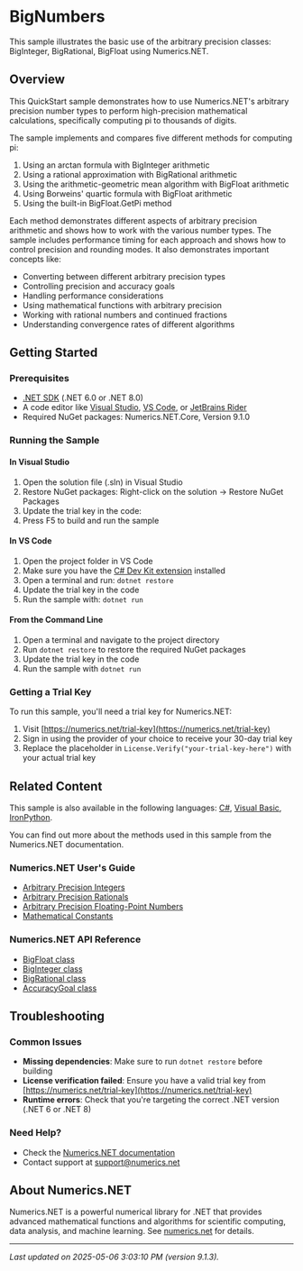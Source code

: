 # BigNumbers

This sample illustrates the basic use of the arbitrary precision classes: BigInteger, BigRational, BigFloat using Numerics.NET.

## Overview

This QuickStart sample demonstrates how to use Numerics.NET's arbitrary precision number types to 
perform high-precision mathematical calculations, specifically computing pi to thousands of digits.

The sample implements and compares five different methods for computing pi:

1. Using an arctan formula with BigInteger arithmetic
2. Using a rational approximation with BigRational arithmetic 
3. Using the arithmetic-geometric mean algorithm with BigFloat arithmetic
4. Using Borweins' quartic formula with BigFloat arithmetic
5. Using the built-in BigFloat.GetPi method

Each method demonstrates different aspects of arbitrary precision arithmetic and shows how to work
with the various number types. The sample includes performance timing for each approach and shows
how to control precision and rounding modes. It also demonstrates important concepts like:

- Converting between different arbitrary precision types
- Controlling precision and accuracy goals
- Handling performance considerations
- Using mathematical functions with arbitrary precision
- Working with rational numbers and continued fractions
- Understanding convergence rates of different algorithms


## Getting Started

### Prerequisites

- [.NET SDK](https://dotnet.microsoft.com/download) (.NET 6.0 or .NET 8.0)
- A code editor like [Visual Studio](https://visualstudio.microsoft.com/), [VS Code](https://code.visualstudio.com/), or [JetBrains Rider](https://www.jetbrains.com/rider/)
- Required NuGet packages: Numerics.NET.Core, Version 9.1.0

### Running the Sample

#### In Visual Studio
1. Open the solution file (.sln) in Visual Studio
2. Restore NuGet packages: Right-click on the solution → Restore NuGet Packages
3. Update the trial key in the code:
4. Press F5 to build and run the sample

#### In VS Code

1. Open the project folder in VS Code
2. Make sure you have the [C# Dev Kit extension](https://marketplace.visualstudio.com/items?itemName=ms-dotnettools.csdevkit) installed
3. Open a terminal and run: `dotnet restore`
4. Update the trial key in the code 
5. Run the sample with: `dotnet run`

#### From the Command Line

1. Open a terminal and navigate to the project directory
2. Run `dotnet restore` to restore the required NuGet packages
3. Update the trial key in the code
4. Run the sample with `dotnet run`

### Getting a Trial Key

To run this sample, you'll need a trial key for Numerics.NET:

1. Visit [https://numerics.net/trial-key](https://numerics.net/trial-key)
2. Sign in using the provider of your choice to receive your 30-day trial key
3. Replace the placeholder in `License.Verify("your-trial-key-here")` with your actual trial key

## Related Content

This sample is also available in the following languages: 
[C#](https://github.com/NumericsDotNet/quickstart-csharp/tree/net462/mathematics/general/big-numbers), [Visual Basic](https://github.com/NumericsDotNet/quickstart-visualbasic/tree/net462/mathematics/general/big-numbers), [IronPython](https://github.com/NumericsDotNet/quickstart-ironpython/tree/net462/mathematics/general/big-numbers).

You can find out more about the methods used in this sample from the Numerics.NET documentation.

### Numerics.NET User's Guide

- [Arbitrary Precision Integers](https://numerics.net/documentation/latest/mathematics/arbitrary-precision-arithmetic/arbitrary-precision-integers)
- [Arbitrary Precision Rationals](https://numerics.net/documentation/latest/mathematics/arbitrary-precision-arithmetic/arbitrary-precision-rationals)
- [Arbitrary Precision Floating-Point Numbers](https://numerics.net/documentation/latest/mathematics/arbitrary-precision-arithmetic/arbitrary-precision-floating-point-numbers)
- [Mathematical Constants](https://numerics.net/documentation/latest/mathematics/general-classes/mathematical-constants)

### Numerics.NET API Reference

- [BigFloat class](https://numerics.net/documentation/latest/reference/numerics.net.bigfloat)
- [BigInteger class](https://numerics.net/documentation/latest/reference/numerics.net.biginteger)
- [BigRational class](https://numerics.net/documentation/latest/reference/numerics.net.bigrational)
- [AccuracyGoal class](https://numerics.net/documentation/latest/reference/numerics.net.accuracygoal)


## Troubleshooting

### Common Issues

- **Missing dependencies**: Make sure to run `dotnet restore` before building
- **License verification failed**: Ensure you have a valid trial key from [https://numerics.net/trial-key](https://numerics.net/trial-key)
- **Runtime errors**: Check that you're targeting the correct .NET version (.NET 6 or .NET 8)

### Need Help?

- Check the [Numerics.NET documentation](https://numerics.net/documentation/)
- Contact support at [support@numerics.net](mailto:support@numerics.net?subject=BigNumbers%20QuickStart%20Sample%20%28F%23%29)

## About Numerics.NET

Numerics.NET is a powerful numerical library for .NET that provides advanced mathematical 
functions and algorithms for scientific computing, data analysis, and machine learning.
See [numerics.net](https://numerics.net) for details.

---

_Last updated on 2025-05-06 3:03:10 PM (version 9.1.3)._
